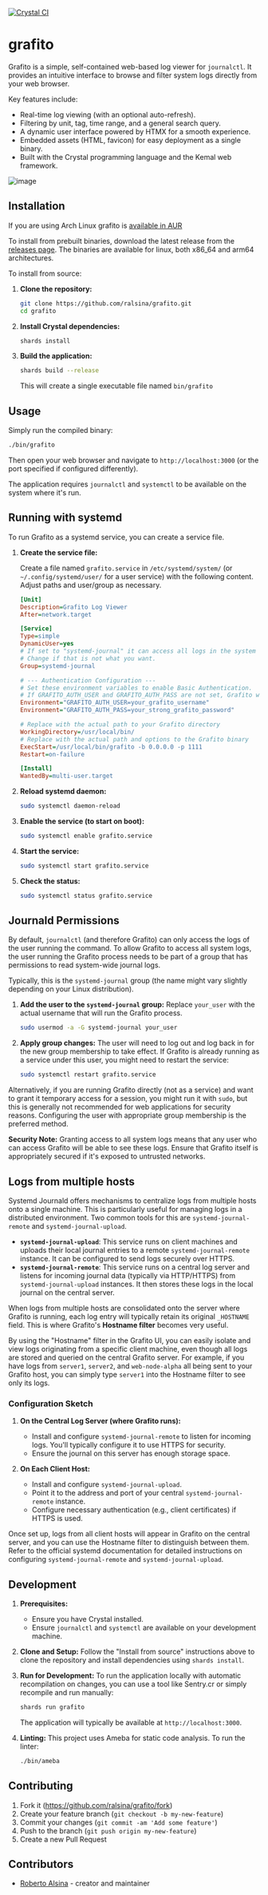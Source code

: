 [![Crystal CI](https://github.com/ralsina/grafito/actions/workflows/crystal.yml/badge.svg)](https://github.com/ralsina/grafito/actions/workflows/crystal.yml)

# grafito

Grafito is a simple, self-contained web-based log viewer for `journalctl`.
It provides an intuitive interface to browse and filter system logs
directly from your web browser.

Key features include:

* Real-time log viewing (with an optional auto-refresh).
* Filtering by unit, tag, time range, and a general search query.
* A dynamic user interface powered by HTMX for a smooth experience.
* Embedded assets (HTML, favicon) for easy deployment as a single binary.
* Built with the Crystal programming language and the Kemal web framework.


![image](https://github.com/user-attachments/assets/1042269f-3c34-46d3-ad45-c9a0ee250c82)

## Installation

If you are using Arch Linux grafito is [available in AUR](https://aur.archlinux.org/packages/grafito)

To install from prebuilt binaries, download the latest release from the
[releases page](github.com/ralsina/grafito/releases). The binaries are
available for linux, both x86_64 and arm64 architectures.

To install from source:

1. **Clone the repository:**

    ```bash
    git clone https://github.com/ralsina/grafito.git
    cd grafito
    ```

2. **Install Crystal dependencies:**

    ```bash
    shards install
    ```

3. **Build the application:**

    ```bash
    shards build --release
    ```

    This will create a single executable file named `bin/grafito`

## Usage

Simply run the compiled binary:

```bash
./bin/grafito
```

Then open your web browser and navigate to `http://localhost:3000`
(or the port specified if configured differently).

The application requires `journalctl` and `systemctl` to be
available on the system where it's run.

## Running with systemd

To run Grafito as a systemd service, you can create a service file.

1.  **Create the service file:**

    Create a file named `grafito.service` in `/etc/systemd/system/` (or `~/.config/systemd/user/` for a user service) with the following content. Adjust paths and user/group as necessary.

    ```ini
    [Unit]
    Description=Grafito Log Viewer
    After=network.target

    [Service]
    Type=simple
    DynamicUser=yes
    # If set to "systemd-journal" it can access all logs in the system
    # Change if that is not what you want.
    Group=systemd-journal

    # --- Authentication Configuration ---
    # Set these environment variables to enable Basic Authentication.
    # If GRAFITO_AUTH_USER and GRAFITO_AUTH_PASS are not set, Grafito will run without authentication.
    Environment="GRAFITO_AUTH_USER=your_grafito_username"
    Environment="GRAFITO_AUTH_PASS=your_strong_grafito_password"

    # Replace with the actual path to your Grafito directory
    WorkingDirectory=/usr/local/bin/
    # Replace with the actual path and options to the Grafito binary
    ExecStart=/usr/local/bin/grafito -b 0.0.0.0 -p 1111
    Restart=on-failure

    [Install]
    WantedBy=multi-user.target
    ```

2. **Reload systemd daemon:**

   ```bash
   sudo systemctl daemon-reload
    ```

3. **Enable the service (to start on boot):**

   ```bash
   sudo systemctl enable grafito.service
   ```

4. **Start the service:**

   ```bash
   sudo systemctl start grafito.service
   ```

5. **Check the status:**

   ```bash
   sudo systemctl status grafito.service
   ```

## Journald Permissions

By default, `journalctl` (and therefore Grafito) can only access the logs of the user running the command. To allow Grafito to access all system logs, the user running the Grafito process needs to be part of a group that has permissions to read system-wide journal logs.

Typically, this is the `systemd-journal` group (the name might vary slightly depending on your Linux distribution).

1. **Add the user to the `systemd-journal` group:**
   Replace `your_user` with the actual username that will run the Grafito process.

   ```bash
   sudo usermod -a -G systemd-journal your_user
   ```

2. **Apply group changes:**
   The user will need to log out and log back in for the new group membership to take effect.
   If Grafito is already running as a service under this user, you might need to restart the
   service:

   ```bash
   sudo systemctl restart grafito.service
   ```

Alternatively, if you are running Grafito directly (not as a service) and want to grant
it temporary access for a session, you might run it with `sudo`, but this is generally
not recommended for web applications for security reasons. Configuring the user with
appropriate group membership is the preferred method.

**Security Note:** Granting access to all system logs means that any user who can access
Grafito will be able to see these logs. Ensure that Grafito itself is appropriately secured
if it's exposed to untrusted networks.

## Logs from multiple hosts

Systemd Journald offers mechanisms to centralize logs from multiple hosts onto a single machine. This is particularly useful for managing logs in a distributed environment. Two common tools for this are `systemd-journal-remote` and `systemd-journal-upload`.

* **`systemd-journal-upload`**: This service runs on client machines and uploads their local journal entries to a remote `systemd-journal-remote` instance. It can be configured to send logs securely over HTTPS.
* **`systemd-journal-remote`**: This service runs on a central log server and listens for incoming journal data (typically via HTTP/HTTPS) from `systemd-journal-upload` instances. It then stores these logs in the local journal on the central server.

When logs from multiple hosts are consolidated onto the server where Grafito is running, each log entry will typically retain its original `_HOSTNAME` field. This is where Grafito's **Hostname filter** becomes very useful.

By using the "Hostname" filter in the Grafito UI, you can easily isolate and view logs originating from a specific client machine, even though all logs are stored and queried on the central Grafito server. For example, if you have logs from `server1`, `server2`, and `web-node-alpha` all being sent to your Grafito host, you can simply type `server1` into the Hostname filter to see only its logs.

### Configuration Sketch

1. **On the Central Log Server (where Grafito runs):**
   * Install and configure `systemd-journal-remote` to listen for incoming logs. You'll typically configure it to use HTTPS for security.
   * Ensure the journal on this server has enough storage space.

2. **On Each Client Host:**
   * Install and configure `systemd-journal-upload`.
   * Point it to the address and port of your central `systemd-journal-remote` instance.
   * Configure necessary authentication (e.g., client certificates) if HTTPS is used.

Once set up, logs from all client hosts will appear in Grafito on the central server, and you can use the Hostname filter to distinguish between them. Refer to the official systemd documentation for detailed instructions on configuring `systemd-journal-remote` and `systemd-journal-upload`.

## Development

1. **Prerequisites:**
   * Ensure you have Crystal installed.
   * Ensure `journalctl` and `systemctl` are available on your development machine.

2. **Clone and Setup:**
   Follow the "Install from source" instructions above to clone the repository and
   install dependencies using `shards install`.

3. **Run for Development:**
   To run the application locally with automatic recompilation on changes, you can
   use a tool like Sentry.cr or simply recompile and run manually:

   ```bash
   shards run grafito
   ```

   The application will typically be available at `http://localhost:3000`.

4. **Linting:**
   This project uses Ameba for static code analysis. To run the linter:

   ```bash
   ./bin/ameba
   ```

## Contributing

1. Fork it (<https://github.com/ralsina/grafito/fork>)
2. Create your feature branch (`git checkout -b my-new-feature`)
3. Commit your changes (`git commit -am 'Add some feature'`)
4. Push to the branch (`git push origin my-new-feature`)
5. Create a new Pull Request

## Contributors

* [Roberto Alsina](https://github.com/ralsina) - creator and maintainer
